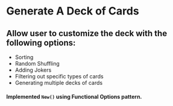 # Generate A Deck of Cards

## Allow user to customize the deck with the following options:

- Sorting
- Random Shuffling
- Adding Jokers
- Filtering out specific types of cards
- Generating multiple decks of cards

#### Implemented `New()` using **Functional Options** pattern.
